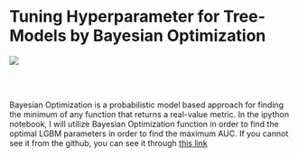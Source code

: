 # Tuning Hyperparameter for Tree-Models by Bayesian Optimization


![](https://github.com/fmfn/BayesianOptimization/blob/master/examples/func.png?raw=true)

<br><br>

Bayesian Optimization is a probabilistic model based approach for finding the minimum of any function that returns a real-value metric. In the ipython notebook, I will utilize Bayesian Optimization function in order to find the optimal LGBM parameters in order to find the maximum AUC. If you cannot see it from the github, you can see it through [this link](https://www.kaggle.com/somang1418/tuning-hyperparameters-under-10-minutes-lgbm)


